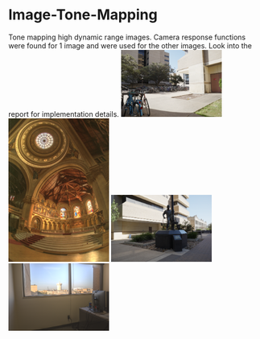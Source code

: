 # Image-Tone-Mapping
Tone mapping high dynamic range images. Camera response functions were found for 1 image and were used for the other images.
Look into the report for implementation details.
<img src="https://github.com/nitinchakravarthy/Image-Tone-Mapping/blob/master/Results/bicycles.png" width="200">
<img src="https://github.com/nitinchakravarthy/Image-Tone-Mapping/blob/master/Results/chapel_local.png" width="200">
<img src="https://github.com/nitinchakravarthy/Image-Tone-Mapping/blob/master/Results/statue.png" width="200">
<img src="https://github.com/nitinchakravarthy/Image-Tone-Mapping/blob/master/Results/office_local.png" width="200">
